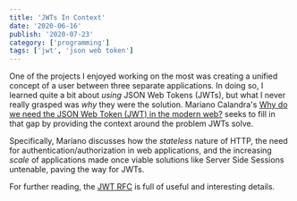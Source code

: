 ```yaml
---
title: 'JWTs In Context'
date: '2020-06-16'
publish: '2020-07-23'
category: ['programming']
tags: ['jwt', 'json web token']
---
```


One of the projects I enjoyed working on the most was creating a unified concept of a user between three separate applications. In doing so, I learned quite a bit about _using_ JSON Web Tokens (JWTs), but what I never really grasped was _why_ they were the solution. Mariano Calandra's [Why do we need the JSON Web Token (JWT) in the modern web?](https://medium.com/swlh/why-do-we-need-the-json-web-token-jwt-in-the-modern-web-8490a7284482) seeks to fill in that gap by providing the context around the problem JWTs solve.

Specifically, Mariano discusses how the _stateless_ nature of HTTP, the need for authentication/authorization in web applications, and the increasing _scale_ of applications made once viable solutions like Server Side Sessions untenable, paving the way for JWTs.

For further reading, the [JWT RFC](https://tools.ietf.org/html/rfc7519) is full of useful and interesting details.

